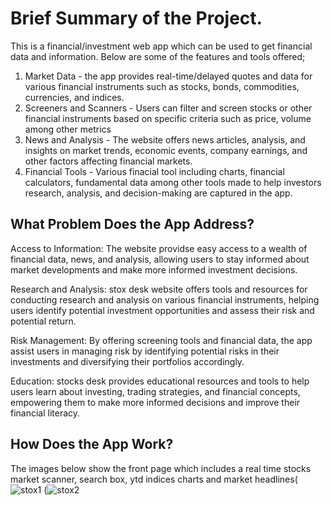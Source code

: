 # Brief Summary of the Project.
This is a financial/investment web app which can be used to get financial data and information. Below are some of the features and tools offered; 
1. Market Data - the app provides real-time/delayed quotes and data for various financial instruments such as stocks, bonds, commodities, currencies, and indices.
2. Screeners and Scanners - Users can filter and screen stocks or other financial instruments based on specific criteria such as price, volume among other metrics
3. News and Analysis - The website offers news articles, analysis, and insights on market trends, economic events, company earnings, and other factors affecting financial markets.
4. Financial Tools - Various finacial tool including charts, financial calculators, fundamental data among other tools made to help investors research, analysis, and decision-making are captured in the app.

## What Problem Does the App Address?

Access to Information: The website providse easy access to a wealth of financial data, news, and analysis, allowing users to stay informed about market developments and make more informed investment decisions.

Research and Analysis: stox desk website offers tools and resources for conducting research and analysis on various financial instruments, helping users identify potential investment opportunities and assess their risk and potential return.

Risk Management: By offering screening tools and financial data, the app assist users in managing risk by identifying potential risks in their investments and diversifying their portfolios accordingly.

Education: stocks desk provides educational resources and tools to help users learn about investing, trading strategies, and financial concepts, empowering them to make more informed decisions and improve their financial literacy.

## How Does the App Work?
The images below show the front page which includes a real time stocks market scanner, search box, ytd indices charts and market headlines(![stox1](https://github.com/Denno001/stox_desk/assets/121600705/d9175f57-4ebe-4e34-8c5d-3a630f861c74)
(![stox2](https://github.com/Denno001/stox_desk/assets/121600705/2b05e819-4712-45b0-9214-9acbf61d1b22)

